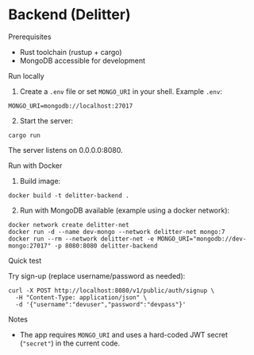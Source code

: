 # Backend (Delitter)


Prerequisites
- Rust toolchain (rustup + cargo)
- MongoDB accessible for development

Run locally

1. Create a `.env` file or set `MONGO_URI` in your shell. Example `.env`:

```
MONGO_URI=mongodb://localhost:27017
```

2. Start the server:

```
cargo run
```

The server listens on 0.0.0.0:8080.

Run with Docker

1. Build image:

```
docker build -t delitter-backend .
```

2. Run with MongoDB available (example using a docker network):

```
docker network create delitter-net
docker run -d --name dev-mongo --network delitter-net mongo:7
docker run --rm --network delitter-net -e MONGO_URI="mongodb://dev-mongo:27017" -p 8080:8080 delitter-backend
```

Quick test

Try sign-up (replace username/password as needed):

```
curl -X POST http://localhost:8080/v1/public/auth/signup \
  -H "Content-Type: application/json" \
  -d '{"username":"devuser","password":"devpass"}'
```

Notes
- The app requires `MONGO_URI` and uses a hard-coded JWT secret (`"secret"`) in the current code.
